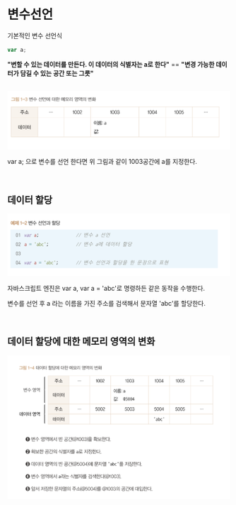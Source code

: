 # 변수선언

기본적인 변수 선언식

```javascript
var a;
```

**"변할 수 있는 데이터를 만든다. 이 데이터의 식별자는 a로 한다"** == **"변경 가능한 데이터가 담길 수 있는 공간 또는 그릇"**


<br>

<img src="./img/메모리영역변화1.png">

var a; 으로 변수를 선언 한다면 위 그림과 같이 1003공간에 a를 지정한다.

<br>

## 데이터 할당

<img src="./img/변수선언과할당.png">

<br>

자바스크립트 엔진은 var a, var a = 'abc'로 명령하든 같은 동작을 수행한다.

변수를 선언 후 a 라는 이름을 가진 주소를 검색해서 문자열 'abc'를 할당한다.

<br>

## 데이터 할당에 대한 메모리 영역의 변화

<img src="./img/데이터할당에대한영역변화.png">

<br>
